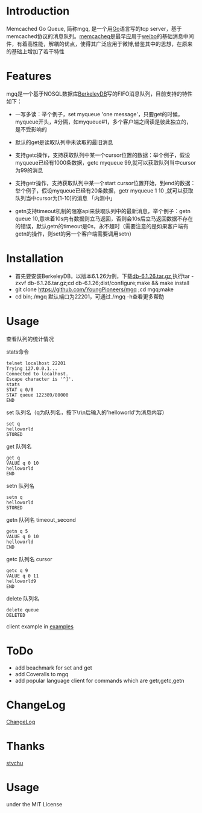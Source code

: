 # Introduction

Memcached Go Queue, 简称mgq, 是一个用[Go](https://golang.org)语言写的tcp server，基于memcached协议的消息队列。[memcacheq](https://github.com/stvchu/memcacheq.git)是最早应用于[weibo](http://weibo.com)的基础消息中间件，有着高性能，解耦的优点，使得其广泛应用于微博,借鉴其中的思想，在原来的基础上增加了若干特性



# Features


mgq是一个基于NOSQL数据库[BerkeleyDB](http://www.oracle.com/technetwork/cn/database/database-technologies/berkeleydb/overview/index.html)写的FIFO消息队列，目前支持的特性如下：

* 一写多读：举个例子，set myqueue 'one message'，只要get的时候，myqueue开头，#分隔，如myqueue#1，多个客户端之间读是彼此独立的，是不受影响的
* 默认的get是读取队列中未读取的最旧消息
* 支持getc操作，支持获取队列中某一个cursor位置的数据：举个例子，假设myqueue已经有1000条数据，getc myqueue 99,就可以获取队列当中cursor为99的消息
* 支持getr操作，支持获取队列中某一个start cursor位置开始，到end的数据：举个例子，假设myqueue已经有20条数据，getr myqueue 1 10 ,就可以获取队列当中cursor为[1-10]的消息 「内测中」

* getn支持timeout机制的阻塞api来获取队列中的最新消息，举个例子：getn queue 10,意味着10s内有数据则立马返回，否则会10s后立马返回数据不存在的错误，默认getn的timeout是0s，永不超时（需要注意的是如果客户端有getn的操作，则set的另一个客户端需要调用setn）
# Installation


* 首先要安装BerkeleyDB，以版本6.1.26为例，下载[db-6.1.26.tar.gz](http://www.oracle.com/technetwork/cn/database/database-technologies/berkeleydb/downloads/index.html),执行tar -zxvf db-6.1.26.tar.gz;cd db-6.1.26;dist/configure;make && make install
* git clone https://github.com/YoungPioneers/mgq ;cd mgq;make
* cd bin;./mgq 默认端口为22201，可通过./mgq -h查看更多帮助



# Usage

查看队列的统计情况

stats命令

```
telnet localhost 22201
Trying 127.0.0.1...
Connected to localhost.
Escape character is '^]'.
stats
STAT q 0/0
STAT queue 122389/80000
END
```

set 队列名（q为队列名，按下\r\n后输入的'helloworld'为消息内容）

```
set q
helloworld
STORED
```

get 队列名

```
get q
VALUE q 0 10
helloworld
END
```

setn 队列名 

```
setn q
helloworld
STORED
```

getn 队列名 timeout_second

```
getn q 5
VALUE q 0 10
helloworld
END
```

getc 队列名 cursor

```
getc q 9
VALUE q 0 11
helloworld9
END
```

delete 队列名

```
delete queue
DELETED
```



client example in [examples](https://github.com/YoungPioneers/mgq/examples)

# ToDo
* add beachmark for set and get
* add Coveralls to mgq
* add popular language client for commands which are getr,getc,getn

# ChangeLog
[ChangeLog](https://github.com/YoungPioneers/mgq/ChangeLog)

# Thanks
[stvchu](https://github.com/stvchu)
# Usage
under the MIT License
